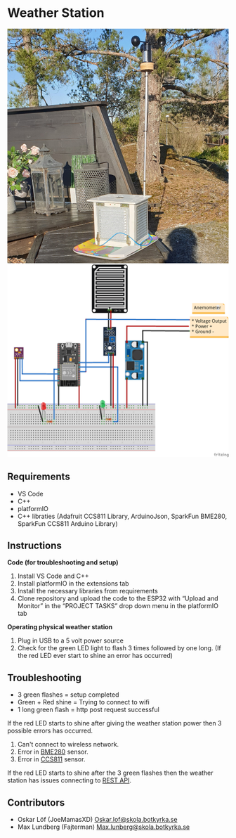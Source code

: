 # Weather Station
![](Extras/weather-station.jpg)
![](Extras/Schematics.png)
## Requirements
- VS Code
- C++
- platformIO 
- C++ libraties (Adafruit CCS811 Library, ArduinoJson, SparkFun BME280, SparkFun CCS811 Arduino Library)

## Instructions
**Code (for troubleshooting and setup)** 

1. Install VS Code and C++
2. Install platformIO in the extensions tab
3. Install the necessary libraries from requirements
4. Clone repository and upload the code to the ESP32 with “Upload and Monitor” in the “PROJECT TASKS” drop down menu in the platformIO tab

**Operating physical weather station**

1. Plug in USB to a 5 volt power source
2. Check for the green LED light to flash 3 times followed by one long. (If the red LED ever start to shine an error has occurred)


## Troubleshooting

- 3 green flashes = setup completed
- Green + Red shine = Trying to connect to wifi
- 1 long green flash = http post request successful

If the red LED starts to shine after giving the weather station power then 3 possible errors has occurred.
1. Can't connect to wireless network.
2. Error in [BME280](https://www.bosch-sensortec.com/products/environmental-sensors/humidity-sensors-bme280/) sensor.
3. Error in [CCS811](https://cdn.sparkfun.com/assets/learn_tutorials/1/4/3/CCS811_Datasheet-DS000459.pdf) sensor.

If the red LED starts to shine after the 3 green flashes then the weather station has issues connecting to [REST API](https://github.com/tullinge/weather-station-api).

## Contributors
- Oskar Löf (JoeMamasXD) <Oskar.lof@skola.botkyrka.se>
- Max Lundberg (Fajterman) <Max.lunberg@skola.botkyrka.se>

